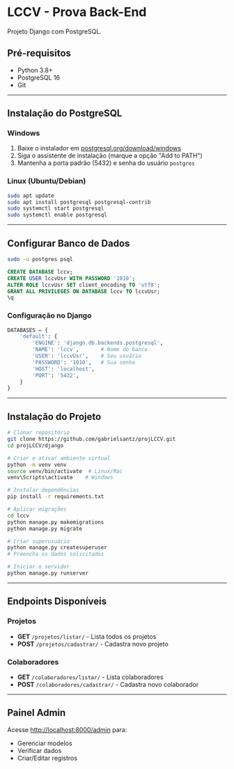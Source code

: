 # LCCV - Prova Back-End 

Projeto Django com PostgreSQL.

## Pré-requisitos
- Python 3.8+
- PostgreSQL 16
- Git

---

## Instalação do PostgreSQL

### Windows
1. Baixe o instalador em [postgresql.org/download/windows](https://www.postgresql.org/download/windows/)
2. Siga o assistente de instalação (marque a opção "Add to PATH")
3. Mantenha a porta padrão (5432) e senha do usuário `postgres`

### Linux (Ubuntu/Debian)
```bash
sudo apt update
sudo apt install postgresql postgresql-contrib
sudo systemctl start postgresql
sudo systemctl enable postgresql
```

---

## Configurar Banco de Dados

```bash
sudo -u postgres psql
```
```sql
CREATE DATABASE lccv;
CREATE USER lccvUsr WITH PASSWORD '1010';
ALTER ROLE lccvUsr SET client_encoding TO 'utf8';
GRANT ALL PRIVILEGES ON DATABASE lccv TO lccvUsr;
\q
```

### Configuração no Django

```python
DATABASES = {
    'default': {
        'ENGINE': 'django.db.backends.postgresql',
        'NAME': 'lccv',       # Nome do banco
        'USER': 'lccvUsr',    # Seu usuário
        'PASSWORD': '1010',   # Sua senha
        'HOST': 'localhost',
        'PORT': '5432',
    }
}
```

---

## Instalação do Projeto

```bash
# Clonar repositório
git clone https://github.com/gabrielsantz/projLCCV.git
cd projLCCV/django

# Criar e ativar ambiente virtual
python -m venv venv
source venv/bin/activate  # Linux/Mac
venv\Scripts\activate    # Windows

# Instalar dependências
pip install -r requirements.txt

# Aplicar migrações
cd lccv
python manage.py makemigrations
python manage.py migrate

# Criar superusuário
python manage.py createsuperuser
# Preencha os dados solicitados

# Iniciar o servidor
python manage.py runserver
```

---

## Endpoints Disponíveis

### Projetos
- **GET** `/projetos/listar/` - Lista todos os projetos
- **POST** `/projetos/cadastrar/` - Cadastra novo projeto

### Colaboradores
- **GET** `/colaboradores/listar/` - Lista colaboradores
- **POST** `/colaboradores/cadastrar/` - Cadastra novo colaborador

---

## Painel Admin

Acesse [http://localhost:8000/admin](http://localhost:8000/admin) para:
- Gerenciar modelos
- Verificar dados
- Criar/Editar registros


